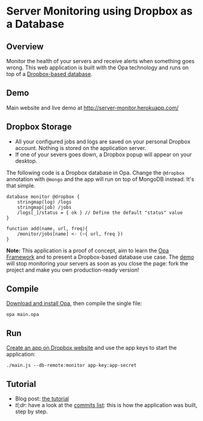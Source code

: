 Server Monitoring using Dropbox as a Database
==================================

Overview
--------

Monitor the health of your servers and receive alerts when something goes wrong.
This web application is built with the Opa technology and runs on top of a [Dropbox-based database](http://blog.opalang.org/2012/10/dropbox-as-database.html).

Demo
----

Main website and live demo at <a href="http://server-monitor.herokuapp.com/">http://server-monitor.herokuapp.com/</a>

Dropbox Storage
---------------
- All your configured jobs and logs are saved on your personal Dropbox account. Nothing is stored on the application server.
- If one of your severs goes down, a Dropbox popup will appear on your desktop.

The following code is a Dropbox database in Opa. Change the `@dropbox` annotation with `@mongo` and the app will run on top of MongoDB instead. It's that simple.

	database monitor @dropbox {
	    stringmap(log) /logs
	    stringmap(job) /jobs
	    /logs[_]/status = { ok } // Define the default "status" value
	}

	function add(name, url, freq){
		/monitor/jobs[name] <- (~{ url, freq })
	}

__Note:__ This application is a proof of concept, aim to learn the <a href="http://opalang.org">Opa Framework</a> and to present a Dropbox-based database use case. The <a href="http://server-monitor.herokuapp.com/demo">demo</a> will stop monitoring your servers as soon as you close the  page: fork the project and make you own production-ready version!

Compile
-------

<a href="http://opa.io">Download and install Opa</a>, then compile the single file:

    opa main.opa


Run
---

<a href="https://www.dropbox.com/developers/apps">Create an app on Dropbox website</a> and use the app keys to start the application:

    ./main.js --db-remote:monitor app-key:app-secret


Tutorial
--------
- Blog post: [the tutorial](http://blog.opalang.org/2012/11/dropbox-as-database-tutorial.html)
- _tl;dr_: have a look at the <a href="https://github.com/cedricss/server-monitor/commits/master">commits list</a>: this is how the application was built, step by step. 